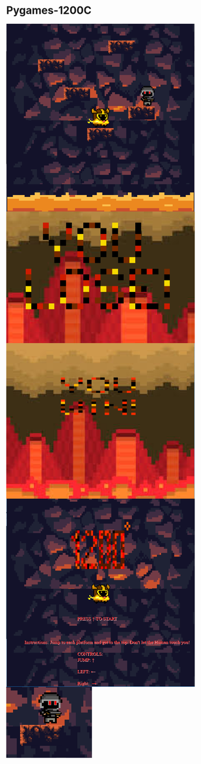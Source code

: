 # Pygames-1200C
<img src = "https://github.com/VTBEST12/Pygames-1200C/blob/master/Capture%20of%20game.PNG" align = "left">
<img src = "https://github.com/VTBEST12/Pygames-1200C/blob/master/Capture%20of%20losing%20screen.PNG" align = "left">
<img src = "https://github.com/VTBEST12/Pygames-1200C/blob/master/Capture%20of%20winning.PNG" align = "left">
<img src = "https://github.com/VTBEST12/Pygames-1200C/blob/master/capture%20of%20title%20screen.PNG" align = "left">
<img src = "https://github.com/VTBEST12/Pygames-1200C/blob/master/Capture%20of%20human.PNG" align = "left">
